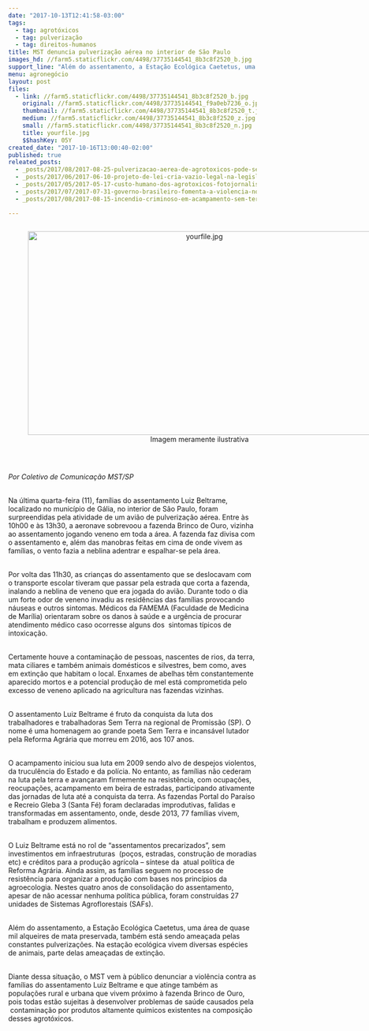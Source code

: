```yaml
---
date: "2017-10-13T12:41:58-03:00"
tags:
  - tag: agrotóxicos
  - tag: pulverização
  - tag: direitos-humanos
title: MST denuncia pulverização aérea no interior de São Paulo
images_hd: //farm5.staticflickr.com/4498/37735144541_8b3c8f2520_b.jpg
support_line: "Além do assentamento, a Estação Ecológica Caetetus, uma área de quase mil alqueires de mata preservada, também está sendo ameaçada pelas constantes pulverizações"
menu: agronegócio
layout: post
files:
  - link: //farm5.staticflickr.com/4498/37735144541_8b3c8f2520_b.jpg
    original: //farm5.staticflickr.com/4498/37735144541_f9a0eb7236_o.jpg
    thumbnail: //farm5.staticflickr.com/4498/37735144541_8b3c8f2520_t.jpg
    medium: //farm5.staticflickr.com/4498/37735144541_8b3c8f2520_z.jpg
    small: //farm5.staticflickr.com/4498/37735144541_8b3c8f2520_n.jpg
    title: yourfile.jpg
    $$hashKey: 05Y
created_date: "2017-10-16T13:00:40-02:00"
published: true
releated_posts:
  - _posts/2017/08/2017-08-25-pulverizacao-aerea-de-agrotoxicos-pode-ser-extinta-em-americana-sp.md
  - _posts/2017/06/2017-06-10-projeto-de-lei-cria-vazio-legal-na-legislacao-brasileira-de-agrotoxicos.md
  - _posts/2017/05/2017-05-17-custo-humano-dos-agrotoxicos-fotojornalista-retrata-vitimas-da-contaminacao.md
  - _posts/2017/07/2017-07-31-governo-brasileiro-fomenta-a-violencia-no-campo-ao-ignorar-as-causas-diz-advogado.md
  - _posts/2017/08/2017-08-15-incendio-criminoso-em-acampamento-sem-terra-no-tocantins.md

---
```

<div style="text-align:center">
<figure class="image" style="display:inline-block"><img alt="yourfile.jpg" height="413" src="//farm5.staticflickr.com/4498/37735144541_8b3c8f2520_b.jpg" width="700" />
<figcaption>Imagem meramente ilustrativa&nbsp;</figcaption>
</figure>
</div>

<p>&nbsp;</p>

<p><em>Por Coletivo de Comunica&ccedil;&atilde;o MST/SP</em></p>

<p><br />
Na &uacute;ltima quarta-feira (11), fam&iacute;lias do assentamento Luiz Beltrame, localizado no munic&iacute;pio de G&aacute;lia, no interior de S&atilde;o Paulo, foram surpreendidas pela atividade de um avi&atilde;o de pulveriza&ccedil;&atilde;o a&eacute;rea. Entre &agrave;s 10h00 e &agrave;s 13h30, a aeronave sobrevoou a fazenda Brinco de Ouro, vizinha ao assentamento jogando veneno em toda a &aacute;rea. A fazenda faz divisa com o assentamento e, al&eacute;m das manobras feitas em cima de onde vivem as fam&iacute;lias, o vento fazia a neblina adentrar e espalhar-se pela &aacute;rea.</p>

<p><br />
Por volta das 11h30, as crian&ccedil;as do assentamento que se deslocavam com o transporte escolar tiveram que passar pela estrada que corta a fazenda, inalando a neblina de veneno que era jogada do avi&atilde;o. Durante todo o dia um forte odor de veneno invadiu as resid&ecirc;ncias das fam&iacute;lias provocando n&aacute;useas e outros sintomas. M&eacute;dicos da FAMEMA (Faculdade de Medicina de Mar&iacute;lia) orientaram sobre os danos &agrave; sa&uacute;de e a urg&ecirc;ncia de procurar atendimento m&eacute;dico caso ocorresse alguns dos&nbsp; sintomas t&iacute;picos de intoxica&ccedil;&atilde;o.</p>

<p><br />
Certamente houve a contamina&ccedil;&atilde;o de pessoas, nascentes de rios, da terra, mata ciliares e tamb&eacute;m animais dom&eacute;sticos e silvestres, bem como, aves em extin&ccedil;&atilde;o que habitam o local. Enxames de abelhas t&ecirc;m constantemente aparecido mortos e a potencial produ&ccedil;&atilde;o de mel est&aacute; comprometida pelo excesso de veneno aplicado na agricultura nas fazendas vizinhas.</p>

<p><br />
O assentamento Luiz Beltrame &eacute; fruto da conquista da luta dos trabalhadores e trabalhadoras Sem Terra na regional de Promiss&atilde;o (SP). O nome &eacute; uma homenagem ao grande poeta Sem Terra e incans&aacute;vel lutador pela Reforma Agr&aacute;ria que morreu em 2016, aos 107 anos.&nbsp;</p>

<p><br />
O acampamento iniciou sua luta em 2009 sendo alvo de despejos violentos, da trucul&ecirc;ncia do Estado e da pol&iacute;cia. No entanto, as fam&iacute;lias n&atilde;o cederam na luta pela terra e avan&ccedil;aram firmemente na resist&ecirc;ncia, com ocupa&ccedil;&otilde;es, reocupa&ccedil;&otilde;es, acampamento em beira de estradas, participando ativamente das jornadas de luta at&eacute; a conquista da terra. As fazendas Portal do Para&iacute;so e Recreio Gleba 3 (Santa F&eacute;) foram declaradas improdutivas, falidas e transformadas em assentamento, onde, desde 2013, 77 fam&iacute;lias vivem, trabalham e produzem alimentos.</p>

<p><br />
O Luiz Beltrame est&aacute; no rol de &ldquo;assentamentos precarizados&rdquo;, sem investimentos em infraestruturas&nbsp; (po&ccedil;os, estradas, constru&ccedil;&atilde;o de moradias etc) e cr&eacute;ditos para a produ&ccedil;&atilde;o agr&iacute;cola &ndash; s&iacute;ntese da&nbsp; atual pol&iacute;tica de Reforma Agr&aacute;ria. Ainda assim, as fam&iacute;lias seguem no processo de resist&ecirc;ncia para organizar a produ&ccedil;&atilde;o com bases nos princ&iacute;pios da agroecologia. Nestes quatro anos de consolida&ccedil;&atilde;o do assentamento, apesar de n&atilde;o acessar nenhuma pol&iacute;tica p&uacute;blica, foram constru&iacute;das 27 unidades de Sistemas Agroflorestais (SAFs).&nbsp;</p>

<p><br />
Al&eacute;m do assentamento, a Esta&ccedil;&atilde;o Ecol&oacute;gica Caetetus, uma &aacute;rea de quase mil alqueires de mata preservada, tamb&eacute;m est&aacute; sendo amea&ccedil;ada pelas constantes pulveriza&ccedil;&otilde;es. Na esta&ccedil;&atilde;o ecol&oacute;gica vivem diversas esp&eacute;cies de animais, parte delas amea&ccedil;adas de extin&ccedil;&atilde;o.</p>

<p><br />
Diante dessa situa&ccedil;&atilde;o, o MST vem &agrave; p&uacute;blico denunciar a viol&ecirc;ncia contra as fam&iacute;lias do assentamento Luiz Beltrame e que atinge tamb&eacute;m as popula&ccedil;&otilde;es rural e urbana que vivem pr&oacute;ximo &agrave; fazenda Brinco de Ouro, pois todas est&atilde;o sujeitas &agrave; desenvolver problemas de sa&uacute;de causados pela&nbsp; &nbsp;contamina&ccedil;&atilde;o por produtos altamente qu&iacute;micos existentes na composi&ccedil;&atilde;o desses agrot&oacute;xicos.</p>

